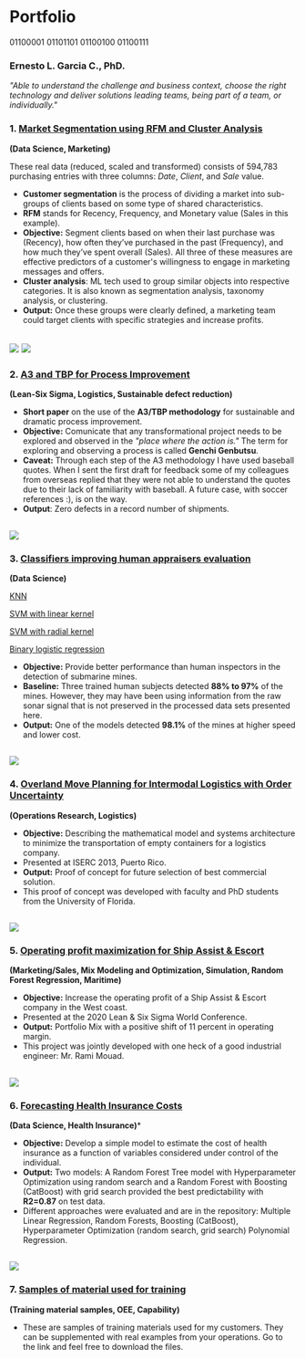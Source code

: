# Portfolio

01100001 01101101 01100100 01100111

### Ernesto L. Garcia C., PhD.

*"Able to understand the challenge and business context, choose the right technology and deliver solutions leading teams, being part of a team, or individually."*

### 1. [Market Segmentation using RFM and Cluster Analysis](https://github.com/elgc/Market_Segmentation)
**(Data Science, Marketing)**

These real data (reduced, scaled and transformed) consists of 594,783 purchasing entries with three columns: *Date*, *Client*, and *Sale* value. 

- **Customer segmentation** is the process of dividing a market into sub-groups of clients based on some type of shared characteristics.
- **RFM** stands for Recency, Frequency, and Monetary value (Sales in this example).
- **Objective:** Segment clients based on when their last purchase was (Recency), how often they’ve purchased in the past (Frequency), and how much they’ve spent overall (Sales). All three of these measures are effective predictors of a customer's willingness to engage in marketing messages and offers.
- **Cluster analysis**: ML tech used to group similar objects into respective categories. It is also known as segmentation analysis, taxonomy analysis, or clustering. 
- **Output:** Once these groups were clearly defined, a marketing team could target clients with specific strategies and increase profits.

![](/Images/NoClusters.png)
![](/Images/Clust2.png)
---
### 2. [A3 and TBP for Process Improvement](https://github.com/elgc/Portfolio/blob/main/A3TBP_Appaloosa.pdf)
**(Lean-Six Sigma, Logistics, Sustainable defect reduction)** <br/>

- **Short paper** on the use of the **A3/TBP methodology** for sustainable and dramatic process improvement. 
- **Objective:** Comunicate that any transformational project needs to be explored and observed in the *"place where the action is."* The term for exploring and observing a process is called **Genchi Genbutsu**.
- **Caveat:** Through each step of the A3 methodology I have used baseball quotes. When I sent the first draft for feedback some of my colleagues from overseas replied that they were not able to understand the quotes due to their lack of familiarity with baseball. A future case, with soccer references :), is on the way.
- **Output**: Zero defects in a record number of shipments.

![](/Images/Before.png)
---
### 3. [Classifiers improving human appraisers evaluation](https://github.com/elgc/Other-Classifiers)
**(Data Science)**

[KNN](https://github.com/elgc/Other-Classifiers/blob/main/KNN-Sonar%20Data.ipynb)

[SVM with linear kernel](https://github.com/elgc/Other-Classifiers/blob/main/Sonar%20Data%20with%20Support%20Vector%20Machine%20Linear%20kernel.ipynb)

[SVM with radial kernel](https://github.com/elgc/Other-Classifiers/blob/main/Sonar%20Data%20Support%20Vector%20Machine%20Radial%20Kernel.ipynb)

[Binary logistic regression](https://github.com/elgc/Other-Classifiers/blob/main/Logistic%20Regression-Sonar%20Data.ipynb)


- **Objective:** Provide better performance than human inspectors in the detection of submarine mines. 
- **Baseline:** Three trained human subjects detected **88% to 97%** of the mines. However, they may have been using information from the raw sonar signal that is not preserved in the processed data sets presented here.
- **Output:** One of the models detected **98.1%** of the mines at higher speed and lower cost.

![](/Images/Table.png)
---
### 4. [Overland Move Planning for Intermodal Logistics with Order Uncertainty](https://github.com/elgc/Portfolio/blob/main/iie-presentation.pdf)
**(Operations Research, Logistics)**

- **Objective:** Describing the mathematical model and systems architecture to minimize the transportation of empty containers for a logistics company.
- Presented at ISERC 2013, Puerto Rico.
- **Output:** Proof of concept for future selection of best commercial solution.
- This proof of concept was developed with faculty and PhD students from the University of Florida.

![](/Images/OR1.png)
---
### 5. [Operating profit maximization for Ship Assist & Escort](https://github.com/elgc/Portfolio/blob/main/Profit%20maximization%20project%20for%20Ship%20Assist.pdf)

**(Marketing/Sales, Mix Modeling and Optimization, Simulation, Random Forest Regression, Maritime)**

- **Objective:** Increase the operating profit of a Ship Assist & Escort company in the West coast.
- Presented at the 2020 Lean & Six Sigma World Conference.
- **Output:** Portfolio Mix with a positive shift of 11 percent in operating margin.
- This project was jointly developed with one heck of a good industrial engineer: Mr. Rami Mouad.

![](/Images/Tug.png)
---
### 6. [Forecasting Health Insurance Costs](https://github.com/elgc/Insurance-costs-predictor)
**(Data Science, Health Insurance)***

- **Objective:** Develop a simple model to estimate the cost of health insurance as a function of variables considered under control of the individual.
- **Output:** Two models: A Random Forest Tree model with Hyperparameter Optimization using random search and a Random Forest with Boosting (CatBoost) with grid search provided the best predictability with **R2=0.87** on test data.
- Different approaches were evaluated and are in the repository: Multiple Linear Regression, Random Forests, Boosting (CatBoost), Hyperparameter Optimization (random search, grid search) Polynomial Regression.

![](/Images/SHAP.png)
---
### 7. [Samples of material used for training](https://github.com/elgc/Notebooks-and-slides-in-Lean-Six-Sigma)
**(Training material samples, OEE, Capability)**

- These are samples of training materials used for my customers. They can be supplemented with real examples from your operations. Go to the link and feel free to download the files.
